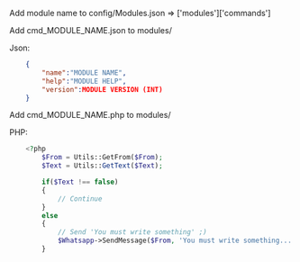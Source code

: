 Add module name to config/Modules.json => ['modules']['commands']


Add cmd_MODULE_NAME.json to modules/

Json: 
```json
	{
		"name":"MODULE NAME",
		"help":"MODULE HELP",
		"version":MODULE VERSION (INT)
	}
```

Add cmd_MODULE_NAME.php to modules/

PHP: 
```php
	<?php
		$From = Utils::GetFrom($From);
		$Text = Utils::GetText($Text);

		if($Text !== false)
		{
			// Continue
		}
		else
		{
			// Send 'You must write something' ;)
			$Whatsapp->SendMessage($From, 'You must write something...');
		}
```